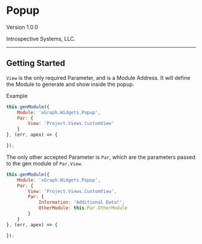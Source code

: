 # Popup

Version 1.0.0

Introspective Systems, LLC.

---

## Getting Started

`View` is the only required Parameter, and is a Module Address. It will define the Module to generate and show inside the popup.

Example

``` javascript
this.genModule({
    Module: 'xGraph.Widgets.Popup',
    Par: {
        View: 'Project.Views.CustomView'
    }
}, (err, apex) => {

});
```

The only other accepted Parameter is `Par`, which are the parameters passed to the gen module of `Par.View`.

``` javascript
this.genModule({
    Module: 'xGraph.Widgets.Popup',
    Par: {
        View: 'Project.Views.CustomView',
        Par: {
            Information: 'Additional Data!',
            OtherModule: this.Par.OtherModule
        }
    }
}, (err, apex) => {

});
```